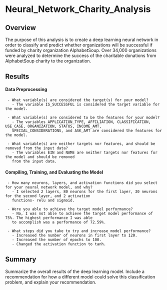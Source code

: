 # Neural_Network_Charity_Analysis

## Overview 
The purpose of this analysis is to create a deep learning neural network in order to classify and predict whether organizations will be successful if funded by charity organization AlphabetSoup. Over 34,000 organizations were analyzed to determine the success of the charitable donations from AlphabetSoup charity to the organization.

## Results 
#### Data Preprocessing
     - What variable(s) are considered the target(s) for your model?
       - The variable IS_SUCCESSFUL is considered the target variable for the model.

     - What variable(s) are considered to be the features for your model?
       - The variables APPLICATION_TYPE, AFFILIATION, CLASSIFICATION, USE_CASE, ORGANIZATION, STATUS, INCOME_AMT, 
       SPECIAL_CONSIDERATIONS, and ASK_AMT are considered the features for the model.

     - What variable(s) are neither targets nor features, and should be removed from the input data?
       - The variables EIN and NAME are neither targets nor features for the model and should be removed 
       from the input data.

#### Compiling, Training, and Evaluating the Model
     - How many neurons, layers, and activation functions did you select for your neural network model, and why?
       - I selected 2 layers, 80 neurons for the first layer, 30 neurons for the second layer, and 2 activation 
       functions- relu and sigmoid.

     - Were you able to achieve the target model performance?
       - No, I was not able to achieve the target model performance of 75%. The highest performance I was able 
       to accomplish was a performance of 72.59%.

     - What steps did you take to try and increase model performance?
       - Increased the number of neurons in first layer to 120.
       - Increased the number of epochs to 100.
       - Changed the activation function to tanh.

## Summary
Summarize the overall results of the deep learning model. Include a recommendation for how a different model could solve this classification problem, and explain your recommendation.


